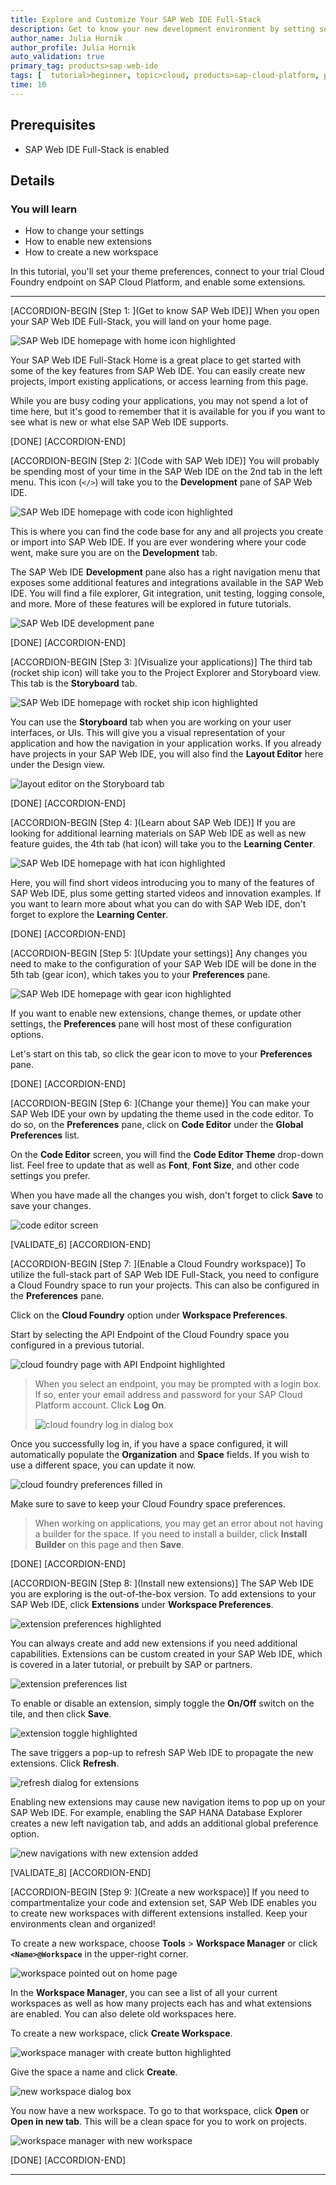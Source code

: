 ```yaml
---
title: Explore and Customize Your SAP Web IDE Full-Stack
description: Get to know your new development environment by setting some of the preferences.
author_name: Julia Hornik
author_profile: Julia Hornik
auto_validation: true
primary_tag: products>sap-web-ide
tags: [  tutorial>beginner, topic>cloud, products>sap-cloud-platform, products>sap-web-ide ]
time: 10
---
```


## Prerequisites  
 - SAP Web IDE Full-Stack is enabled

## Details
### You will learn  
  - How to change your settings
  - How to enable new extensions
  - How to create a new workspace

 In this tutorial, you'll set your theme preferences, connect to your trial Cloud Foundry endpoint on SAP Cloud Platform, and enable some extensions.

---

[ACCORDION-BEGIN [Step 1: ](Get to know SAP Web IDE)]
When you open your SAP Web IDE Full-Stack, you will land on your home page.

![SAP Web IDE homepage with home icon highlighted](1.png)

Your SAP Web IDE Full-Stack Home is a great place to get started with some of the key features from SAP Web IDE. You can easily create new projects, import existing applications, or access learning from this page.

While you are busy coding your applications, you may not spend a lot of time here, but it's good to remember that it is available for you if you want to see what is new or what else SAP Web IDE supports.

[DONE]
[ACCORDION-END]

[ACCORDION-BEGIN [Step 2: ](Code with SAP Web IDE)]
You will probably be spending most of your time in the SAP Web IDE on the 2nd tab in the left menu. This icon (`</>`) will take you to the **Development** pane of SAP Web IDE.

![SAP Web IDE homepage with code icon highlighted](2.png)

This is where you can find the code base for any and all projects you create or import into SAP Web IDE. If you are ever wondering where your code went, make sure you are on the **Development** tab.

The SAP Web IDE **Development** pane also has a right navigation menu that exposes some additional features and integrations available in the SAP Web IDE. You will find a file explorer, Git integration, unit testing, logging console, and more. More of these features will be explored in future tutorials.

![SAP Web IDE development pane](2a.png)

[DONE]
[ACCORDION-END]


[ACCORDION-BEGIN [Step 3: ](Visualize your applications)]
The third tab (rocket ship icon) will take you to the Project Explorer and Storyboard view. This tab is the **Storyboard** tab.

![SAP Web IDE homepage with rocket ship icon highlighted](3.png)

You can use the **Storyboard** tab when you are working on your user interfaces, or UIs. This will give you a visual representation of your application and how the navigation in your application works. If you already have projects in your SAP Web IDE, you will also find the **Layout Editor** here under the Design view.

![layout editor on the Storyboard tab](3a.png)

[DONE]
[ACCORDION-END]

[ACCORDION-BEGIN [Step 4: ](Learn about SAP Web IDE)]
If you are looking for additional learning materials on  SAP Web IDE as well as new feature guides, the 4th tab (hat icon) will take you to the **Learning Center**.

![SAP Web IDE homepage with hat icon highlighted](4.png)

Here, you will find short videos introducing you to many of the features of SAP Web IDE, plus some getting started videos and innovation examples. If you want to learn more about what you can do with SAP Web IDE, don't forget to explore the **Learning Center**.

[DONE]
[ACCORDION-END]

[ACCORDION-BEGIN [Step 5: ](Update your settings)]
Any changes you need to make to the configuration of your SAP Web IDE will be done in the 5th tab (gear icon), which takes you to your **Preferences** pane.

![SAP Web IDE homepage with gear icon highlighted](5.png)

If you want to enable new extensions, change themes, or update other settings, the **Preferences** pane will host most of these configuration options.

Let's start on this tab, so click the gear icon to move to your **Preferences** pane.

[DONE]
[ACCORDION-END]

[ACCORDION-BEGIN [Step 6: ](Change your theme)]
You can make your SAP Web IDE your own by updating the theme used in the code editor. To do so, on the **Preferences** pane, click on **Code Editor** under the **Global Preferences** list.

On the **Code Editor** screen, you will find the **Code Editor Theme** drop-down list. Feel free to update that as well as **Font**, **Font Size**, and other code settings you prefer.

When you have made all the changes you wish, don't forget to click **Save** to save your changes.

![code editor screen](6.png)

[VALIDATE_6]
[ACCORDION-END]

[ACCORDION-BEGIN [Step 7: ](Enable a Cloud Foundry workspace)]
To utilize the full-stack part of SAP Web IDE Full-Stack, you need to configure a Cloud Foundry space to run your projects. This can also be configured in the **Preferences** pane.

Click on the **Cloud Foundry** option under **Workspace Preferences**.

Start by selecting the API Endpoint of the Cloud Foundry space you configured in a previous tutorial.

![cloud foundry page with API Endpoint highlighted](9.png)

>When you select an endpoint, you may be prompted with a login box. If so, enter your email address and password for your SAP Cloud Platform account. Click **Log On**.
>
>![cloud foundry log in dialog box](10.png)

Once you successfully log in, if you have a space configured, it will automatically populate the **Organization** and **Space** fields. If you wish to use a different space, you can update it now.

![cloud foundry preferences filled in](11.png)

Make sure to save to keep your Cloud Foundry space preferences.

>When working on applications, you may get an error about not having a builder for the space. If you need to install a builder, click **Install Builder** on this page and then **Save**.

[DONE]
[ACCORDION-END]

[ACCORDION-BEGIN [Step 8: ](Install new extensions)]
The SAP Web IDE you are exploring is the out-of-the-box version. To add extensions to your SAP Web IDE, click **Extensions** under **Workspace Preferences**.

![extension preferences highlighted](12.png)

You can always create and add new extensions if you need additional capabilities. Extensions can be custom created in your SAP Web IDE, which is covered in a later tutorial, or prebuilt by SAP or partners.

![extension preferences list](13.png)

To enable or disable an extension, simply toggle the **On/Off** switch on the tile, and then click **Save**.

![extension toggle highlighted ](14.png)

The save triggers a pop-up to refresh SAP Web IDE to propagate the new extensions. Click **Refresh**.

![refresh dialog for extensions](15.png)

Enabling new extensions may cause new navigation items to pop up on your SAP Web IDE. For example, enabling the SAP HANA Database Explorer creates a new left navigation tab, and adds an additional global preference option.

![new navigations with new extension added](16.png)

[VALIDATE_8]
[ACCORDION-END]

[ACCORDION-BEGIN [Step 9: ](Create a new workspace)]
If you need to compartmentalize your code and extension set, SAP Web IDE enables you to create new workspaces with different extensions installed. Keep your environments clean and organized!

To create a new workspace, choose **Tools** > **Workspace Manager** or click **`<Name>@Workspace`** in the upper-right corner.

![workspace pointed out on home page](17.png)

In the **Workspace Manager**, you can see a list of all your current workspaces as well as how many projects each has and what extensions are enabled. You can also delete old workspaces here.

To create a new workspace, click **Create Workspace**.

![workspace manager with create button highlighted](19.png)

Give the space a name and click **Create**.

![new workspace dialog box](20.png)

You now have a new workspace. To go to that workspace, click **Open** or **Open in new tab**. This will be a clean space for you to work on projects.

![workspace manager with new workspace](21.png)

[DONE]
[ACCORDION-END]

---
